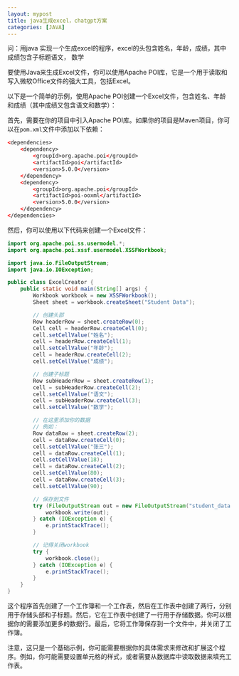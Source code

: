 ```yaml
---
layout: mypost
title: java生成excel，chatgpt方案
categories: [JAVA]
---
```



问：用java 实现一个生成excel的程序，excel的头包含姓名，年龄，成绩，其中成绩包含子标题语文， 数学  


要使用Java来生成Excel文件，你可以使用Apache POI库，它是一个用于读取和写入微软Office文件的强大工具，包括Excel。

以下是一个简单的示例，使用Apache POI创建一个Excel文件，包含姓名、年龄和成绩（其中成绩又包含语文和数学）：

首先，需要在你的项目中引入Apache POI库。如果你的项目是Maven项目，你可以在`pom.xml`文件中添加以下依赖：

````xml
<‌dependencies>
    <‌dependency>
        <‌groupId>org.apache.poi<‌/groupId>
        <‌artifactId>poi<‌/artifactId>
        <‌version>5.0.0<‌/version>
    <‌/dependency>
    <‌dependency>
        <‌groupId>org.apache.poi<‌/groupId>
        <‌artifactId>poi-ooxml<‌/artifactId>
        <‌version>5.0.0<‌/version>
    <‌/dependency>
<‌/dependencies>
````

然后，你可以使用以下代码来创建一个Excel文件：

````java
import org.apache.poi.ss.usermodel.*;
import org.apache.poi.xssf.usermodel.XSSFWorkbook;

import java.io.FileOutputStream;
import java.io.IOException;

public class ExcelCreator {
    public static void main(String[] args) {
        Workbook workbook = new XSSFWorkbook();
        Sheet sheet = workbook.createSheet("Student Data");

        // 创建头部
        Row headerRow = sheet.createRow(0);
        Cell cell = headerRow.createCell(0);
        cell.setCellValue("姓名");
        cell = headerRow.createCell(1);
        cell.setCellValue("年龄");
        cell = headerRow.createCell(2);
        cell.setCellValue("成绩");

        // 创建子标题
        Row subHeaderRow = sheet.createRow(1);
        cell = subHeaderRow.createCell(2);
        cell.setCellValue("语文");
        cell = subHeaderRow.createCell(3);
        cell.setCellValue("数学");

        // 在这里添加你的数据
        // 例如：
        Row dataRow = sheet.createRow(2);
        cell = dataRow.createCell(0);
        cell.setCellValue("张三");
        cell = dataRow.createCell(1);
        cell.setCellValue(18);
        cell = dataRow.createCell(2);
        cell.setCellValue(80);
        cell = dataRow.createCell(3);
        cell.setCellValue(90);

        // 保存到文件
        try (FileOutputStream out = new FileOutputStream("student_data.xlsx")) {
            workbook.write(out);
        } catch (IOException e) {
            e.printStackTrace();
        }

        // 记得关闭workbook
        try {
            workbook.close();
        } catch (IOException e) {
            e.printStackTrace();
        }
    }
}
````

这个程序首先创建了一个工作簿和一个工作表，然后在工作表中创建了两行，分别用于存储头部和子标题。然后，它在工作表中创建了一行用于存储数据。你可以根据你的需要添加更多的数据行。最后，它将工作簿保存到一个文件中，并关闭了工作簿。

注意，这只是一个基础示例，你可能需要根据你的具体需求来修改和扩展这个程序。例如，你可能需要设置单元格的样式，或者需要从数据库中读取数据来填充工作表。